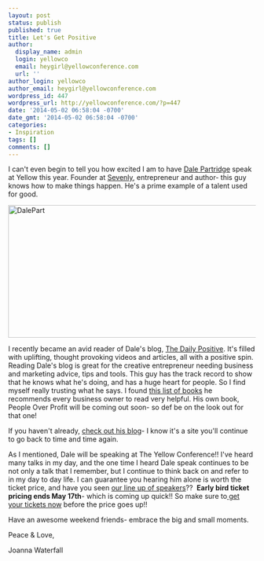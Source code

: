 ```yaml
---
layout: post
status: publish
published: true
title: Let's Get Positive
author:
  display_name: admin
  login: yellowco
  email: heygirl@yellowconference.com
  url: ''
author_login: yellowco
author_email: heygirl@yellowconference.com
wordpress_id: 447
wordpress_url: http://yellowconference.com/?p=447
date: '2014-05-02 06:58:04 -0700'
date_gmt: '2014-05-02 06:58:04 -0700'
categories:
- Inspiration
tags: []
comments: []
---
```

<p>I can't even begin to tell you how excited I am to have <a href="http://dalepartridge.com/" target="_blank">Dale Partridge</a> speak at Yellow this year. Founder at <a href="www.sevenly.org" target="_blank">Sevenly</a>, entrepreneur and author- this guy knows how to make things happen. He's a prime example of a talent used for good.</p>
<p><a href="http://yellowconference.com/wp-content/uploads/2014/05/DalePart.png"><img class="alignnone size-full wp-image-448" alt="DalePart" src="http://yellowconference.com/wp-content/uploads/2014/05/DalePart.png" width="700" height="270" /></a></p>
<p>I recently became an avid reader of Dale's blog, <a href="http://dalepartridge.com/" target="_blank">The Daily Positive</a>. It's filled with uplifting, thought provoking videos and articles,&nbsp;all with a positive spin. Reading Dale's blog is great for the creative entrepreneur needing business and marketing advice, tips and tools. This guy has the track record to show that he knows what he's doing, and has a huge heart for people. So I find myself really trusting what he says. I found <a href="http://dalepartridge.com/11-books-every-entrepreneur-needs-read/" target="_blank">this list of books</a> he recommends every business owner to read very helpful. His own book, People Over Profit will be coming out soon- so def be on the look out for that one!</p>
<p>If you haven't already, <a href="http://dalepartridge.com/" target="_blank">check out his blog</a>- I know it's a site you'll continue to go back to time and time again.</p>
<p>As I mentioned, Dale will be speaking at The Yellow Conference!! I've heard many talks in my day, and the one time I heard Dale speak continues to be not only a talk that I remember, but I continue to think back on and refer to in my day to day life. I can guarantee you hearing him alone is worth the ticket price, and have you seen <a href="http://yellowconference.com/home/our-team/" target="_blank">our line up of speakers</a>?? &nbsp;<strong>Early bird ticket pricing ends May 17th</strong>- which is coming up quick!! So make sure to<a href="https://ti.to/yellowconference/the-yellow-conference" target="_blank"> get your tickets now</a> before the price goes up!!</p>
<p>Have an awesome weekend friends- embrace the big and small moments.</p>
<p>Peace &amp; Love,</p>
<p>Joanna Waterfall</p>

